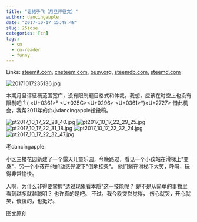 ```yaml
---
title: "让裙子飞（月旦评征文）"
author: dancingapple
date: "2017-10-17 15:48:48"
slug: 25iose
categories: [cn]
tags: 
  - cn
  - cn-reader
  - funny
---
```


Links: [steemit.com](https://steemit.com/cn/@dancingapple/25iose), [cnsteem.com](https://cnsteem.com/cn/@dancingapple/25iose), [busy.org](https://busy.org/cn/@dancingapple/25iose), [steemdb.com](https://steemdb.com/cn/@dancingapple/25iose), [steemd.com](https://steemd.com/cn/@dancingapple/25iose)

![20171017235136.jpg](https://steemitimages.com/DQmWzyzW9sEmmCc6YEyhj9RnbaoknykQqr8S7D6bBgcdLxT/20171017235136.jpg)

本期月旦评征稿范围宽广，没有限制题目格式和体裁。我想，应该在时空上也没有限制吧？( <U+0361>° <U+035C><U+0296> <U+0361>°)<U+2727>
借此机会，我帮2011年的@小dancingapple投投稿。

![pt2017_10_17_22_28_40.jpg](https://steemitimages.com/DQmRE6uRYyhxsY4c7rxvAjP2bYjFpmAz3GkaeqctURUedUc/pt2017_10_17_22_28_40.jpg)
![pt2017_10_17_22_29_25.jpg](https://steemitimages.com/DQmPj9Ci6Q5CFdhiQnGey5BW13ycEumKsPahCkcbgsSm9nU/pt2017_10_17_22_29_25.jpg)
![pt2017_10_17_22_31_18.jpg](https://steemitimages.com/DQmZDdmrDpyQv5oh9tcqAxn7LMi26JkBRC7PdqfGjVuU2V4/pt2017_10_17_22_31_18.jpg)
![pt2017_10_17_22_32_24.jpg](https://steemitimages.com/DQmdgySpa3uigJpgYbNxBxvhXi3UzddshY34rte3PLXuabN/pt2017_10_17_22_32_24.jpg)
![pt2017_10_17_22_32_47.jpg](https://steemitimages.com/DQmTKKq1G3MoDs9YpQMoECqpi88FP9CMXnPbZm2hjow68PH/pt2017_10_17_22_32_47.jpg)


老dancingapple:

小区三楼花园新建了一个露天儿童乐园，今晚路过，看见一个小孩站在滑梯上"变身"，另一个小孩在他的动感光波下"倒地挂柴"。
他们躺在滑梯下大笑，呼喊，玩得非常愉快。

人啊，为什么非得要掌握"透过现象看本质"这一技能呢？
是不是从简单的事物里看到越多就越聪明？
也许真的是吧。
不过，我今晚突然觉得，
伤心就哭，开心就笑，傻傻的，也挺好。


图文原创
